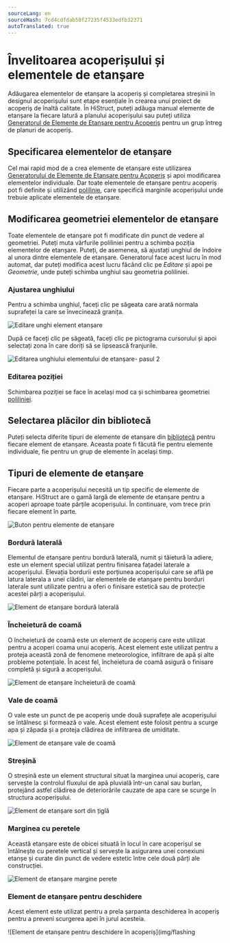 ```yaml
---
sourceLang: en
sourceHash: 7cd4cdfdab50f27235f4533edfb32371
autoTranslated: true
---
```



# Învelitoarea acoperișului și elementele de etanșare

Adăugarea elementelor de etanșare la acoperiș și completarea streșinii în designul acoperișului sunt etape esențiale în crearea unui proiect de acoperiș de înaltă calitate. În HiStruct, puteți adăuga manual elemente de etanșare la fiecare latură a planului acoperișului sau puteți utiliza [Generatorul de Elemente de Etanșare pentru Acoperiș](roofFlashingGenerator.md) pentru un grup întreg de planuri de acoperiș.

## Specificarea elementelor de etanșare

Cel mai rapid mod de a crea elemente de etanșare este utilizarea [Generatorului de Elemente de Etanșare pentru Acoperiș](roofFlashingGenerator.md) și apoi modificarea elementelor individuale. Dar toate elementele de etanșare pentru acoperiș pot fi definite și utilizând [polilinie](polylineInput.md), care specifică marginile acoperișului unde trebuie aplicate elementele de etanșare.

## Modificarea geometriei elementelor de etanșare

Toate elementele de etanșare pot fi modificate din punct de vedere al geometriei. Puteți muta vârfurile poliliniei pentru a schimba poziția elementelor de etanșare. Puteți, de asemenea, să ajustați unghiul de îndoire al unora dintre elementele de etanșare. Generatorul face acest lucru în mod automat, dar puteți modifica acest lucru făcând clic pe *Editare* și apoi pe *Geometrie*, unde puteți schimba unghiul sau geometria poliliniei.

### Ajustarea unghiului

Pentru a schimba unghiul, faceți clic pe săgeata care arată normala suprafeței la care se învecinează granița.

![Editare unghi element etanșare](img/flashingEditAngle.png)

După ce faceți clic pe săgeată, faceți clic pe pictograma cursorului și apoi selectați zona în care doriți să se lipsească franjurile.

![Editarea unghiului elementului de etanșare- pasul 2](img/flashingEditAngleStep2.png)

### Editarea poziției

Schimbarea poziției se face în același mod ca și schimbarea geometriei [poliliniei](polylineInput.md).

## Selectarea plăcilor din bibliotecă

Puteți selecta diferite tipuri de elemente de etanșare din [bibliotecă](roofFlashingLibrary.md) pentru fiecare element de etanșare. Aceasta poate fi făcută fie pentru elemente individuale, fie pentru un grup de elemente în același timp.

## Tipuri de elemente de etanșare

Fiecare parte a acoperișului necesită un tip specific de elemente de etanșare. HiStruct are o gamă largă de elemente de etanșare pentru a acoperi aproape toate părțile acoperișului. În continuare, vom trece prin fiecare element în parte.

![Buton pentru elemente de etanșare](img/flashingsButton.png)

### Bordură laterală
Elementul de etanșare pentru bordură laterală, numit și tăietură la adiere, este un element special utilizat pentru finisarea fațadei laterale a acoperișului. Elevația bordurii este porțiunea acoperișului care se află pe latura laterala a unei clădiri, iar elementele de etanșare pentru borduri laterale sunt utilizate pentru a oferi o finisare estetică sau de protecție acestei părți a acoperișului.

![Element de etanșare bordură laterală](img/flashingGableTrim.png)

### Încheietură de coamă
O încheietură de coamă este un element de acoperiș care este utilizat pentru a acoperi coama unui acoperiș. Acest element este utilizat pentru a proteja această zonă de fenomene meteorologice, infiltrare de apă și alte probleme potențiale. În acest fel, încheietura de coamă asigură o finisare completă și sigură a acoperișului.

![Element de etanșare încheietură de coamă](img/flashingRidgeCap.png)

### Vale de coamă
O vale este un punct de pe acoperiș unde două suprafețe ale acoperișului se întâlnesc și formează o vale. Acest element este folosit pentru a scurge apa și zăpada și a proteja clădirea de infiltrarea de umiditate.

![Element de etanșare vale de coamă](img/flashingValley.png)

### Streșină
O streșină este un element structural situat la marginea unui acoperiș, care servește la controlul fluxului de apă pluvială într-un canal sau burlan, protejând astfel clădirea de deteriorările cauzate de apa care se scurge în structura acoperișului.

![Element de etanșare sort din țiglă](img/flashingGutterApron.png)

### Marginea cu peretele
Această etanșare este de obicei situată în locul în care acoperișul se întâlnește cu peretele vertical și servește la asigurarea unei conexiuni etanșe și curate din punct de vedere estetic între cele două părți ale construcției.

![Element de etanșare margine perete](img/flashingWallTrim.png)

### Element de etanșare pentru deschidere
Acest element este utilizat pentru a prela șarpanta deschiderea în acoperiș pentru a preveni scurgerea apei în jurul acesteia.

![Element de etanșare pentru deschidere în acoperiș](img/flashing